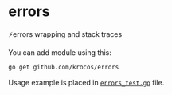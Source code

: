 # errors

⚡️errors wrapping and stack traces

You can add module using this:
```bash
go get github.com/krocos/errors
```

Usage example is placed in [`errors_test.go`](errors_test.go) file.
